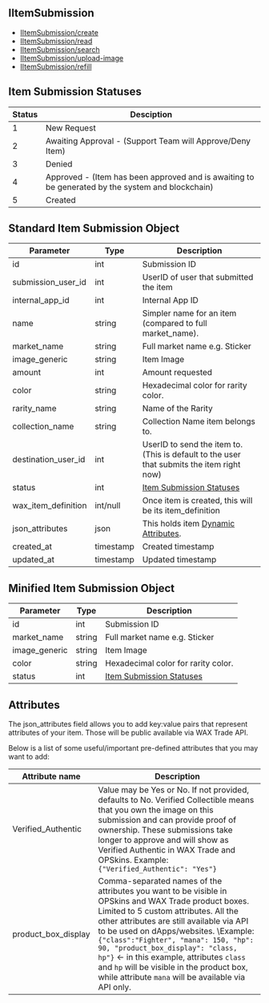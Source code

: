 ## IItemSubmission

- [IItemSubmission/create](IItemSubmission/create.md)
- [IItemSubmission/read](IItemSubmission/read.md)
- [IItemSubmission/search](IItemSubmission/search.md)
- [IItemSubmission/upload-image](IItemSubmission/upload-image.md)
- [IItemSubmission/refill](IItemSubmission/refill.md)

## Item Submission Statuses
Status | Desciption
------ | ----------
1 | New Request
2 | Awaiting Approval - (Support Team will Approve/Deny Item)
3 | Denied
4 | Approved - (Item has been approved and is awaiting to be generated by the system and blockchain)
5 | Created

## Standard Item Submission Object
Parameter | Type | Description
--------- | -----| -------- 
id | int | Submission ID
submission_user_id    | int | UserID of user that submitted the item
internal_app_id| int | Internal App ID
name | string | Simpler name for an item (compared to full market_name).
market_name | string | Full market name e.g. Sticker | WAX DOG.
image_generic | string | Item Image
amount | int | Amount requested
color | string | Hexadecimal color for rarity color.
rarity_name | string | Name of the Rarity
collection_name | string | Collection Name item belongs to.
destination_user_id | int | UserID to send the item to. (This is default to the user that submits the item right now)
status | int | [Item Submission Statuses](/IItemSubmission.md#item-submission-statuses)
wax_item_definition | int/null | Once item is created, this will be its item_definition
json_attributes | json | This holds item [Dynamic Attributes](/IItemSubmission.md#attributes).
created_at | timestamp | Created timestamp
updated_at | timestamp | Updated timestamp

## Minified Item Submission Object
Parameter | Type | Description
--------- | -----| -------- 
id | int | Submission ID
market_name | string | Full market name e.g. Sticker | WAX DOG.
image_generic | string | Item Image
color | string | Hexadecimal color for rarity color.
status | int | [Item Submission Statuses](/IItemSubmission.md#item-submission-statuses)

## Attributes
The json_attributes field allows you to add key:value pairs that represent attributes of your item. Those will be public available via WAX Trade API.

Below is a list of some useful/important pre-defined attributes that you may want to add:

Attribute name | Description
--------- | -------- 
Verified_Authentic | Value may be Yes or No. If not provided, defaults to No. Verified Collectible means that you own the image on this submission and can provide proof of ownership. These submissions take longer to approve and will show as Verified Authentic in WAX Trade and OPSkins. Example: `{"Verified_Authentic": "Yes"}`
product_box_display | Comma-separated names of the attributes you want to be visible in OPSkins and WAX Trade product boxes. Limited to 5 custom attributes. All the other attributes are still available via API to be used on dApps/websites. \Example: `{"class":"Fighter", "mana": 150, "hp": 90, "product_box_display": "class, hp"}` <- in this example, attributes `class` and `hp` will be visible in the product box, while attribute `mana` will be available via API only.

